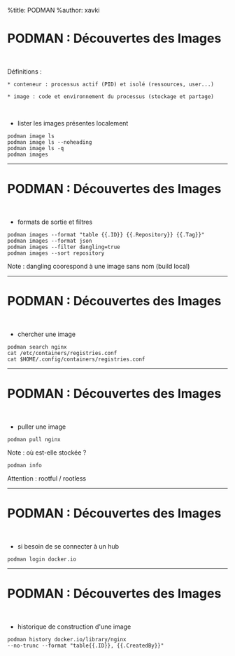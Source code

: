 %title: PODMAN
%author: xavki


# PODMAN : Découvertes des Images

<br>

Définitions :

	* conteneur : processus actif (PID) et isolé (ressources, user...)

	* image : code et environnement du processus (stockage et partage)

<br>

* lister les images présentes localement

```
podman image ls
podman image ls --noheading
podman image ls -q
podman images
```

-------------------------------------------------------------------

# PODMAN : Découvertes des Images

<br>

* formats de sortie et filtres

```
podman images --format "table {{.ID}} {{.Repository}} {{.Tag}}"
podman images --format json
podman images --filter dangling=true
podman images --sort repository
```

Note : dangling coorespond à une image sans nom (build local)

-------------------------------------------------------------------

# PODMAN : Découvertes des Images

<br>

* chercher une image

```
podman search nginx
cat /etc/containers/registries.conf
cat $HOME/.config/containers/registries.conf
```

-------------------------------------------------------------------

# PODMAN : Découvertes des Images

<br>

* puller une image

```
podman pull nginx
```

Note : où est-elle stockée ?

```
podman info
```

Attention : rootful / rootless

-------------------------------------------------------------------

# PODMAN : Découvertes des Images

<br>

* si besoin de se connecter à un hub

```
podman login docker.io
```

-------------------------------------------------------------------

# PODMAN : Découvertes des Images

<br>

* historique de construction d'une image

```
podman history docker.io/library/nginx
--no-trunc --format "table{{.ID}}, {{.CreatedBy}}"
```

